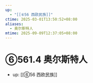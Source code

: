 ```yaml
---
up:
  - "[[⑥56 西欧民族]]"
ctime: 2025-03-01T13:50:52+08:00
aliases:
  - 奥尔斯特人
mtime: 2025-09-09T12:37:05+08:00
---
```


# ⑥561.4 奥尔斯特人

- up: [[⑥56 西欧民族]]
